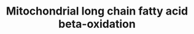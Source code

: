 ---
annotations:
- id: PW:0000738
  parent: classic metabolic pathway
  type: Pathway Ontology
  value: fatty acid beta degradation pathway
authors:
- MaintBot
- Khanspers
- Ddigles
- Egonw
- L Dupuis
- Eweitz
description: ''
last-edited: 2021-05-19
organisms:
- Gallus gallus
redirect_from:
- /index.php/Pathway:WP763
- /instance/WP763
revision: null
schema-jsonld:
- '@context': https://schema.org/
  '@id': https://wikipathways.github.io/pathways/WP763.html
  '@type': Dataset
  creator:
    '@type': Organization
    name: WikiPathways
  description: ''
  keywords:
  - 2,4 Dienoyl-CoA
  - 3-Ketoacyl-CoA
  - 3-L-Hydroxyacyl-CoA
  - ACADL
  - ACADM
  - ACADS
  - ACADVL
  - ACSL1
  - ACSL2
  - ACSL3
  - ACSL4
  - Acetyl-CoA
  - Acyl-CoA (n-2)
  - CPT1A
  - CPT2
  - DCI
  - EHHADH
  - HADH
  - HADHA
  - Long Chain Fatty Acid
  - Long chain Acyl-CoA
  - Long chain acyl-carnitine
  - PECR
  - SCP2
  - SLC25A20
  - cis-D3-Enoyl-CoA
  - trans-D2-Enoyl-CoA
  license: CC0
  name: Mitochondrial long chain fatty acid beta-oxidation
seo: CreativeWork
title: Mitochondrial long chain fatty acid beta-oxidation
wpid: WP763
---